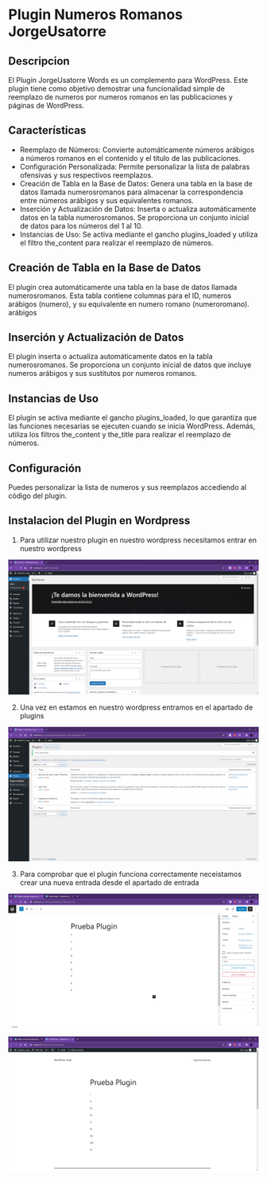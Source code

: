 # Plugin Numeros Romanos JorgeUsatorre 

## Descripcion
El Plugin JorgeUsatorre Words es un complemento para WordPress.
Este plugin tiene como objetivo demostrar una funcionalidad simple de reemplazo de numeros por numeros romanos en las publicaciones y páginas de WordPress.

## Características
- Reemplazo de Números: Convierte automáticamente números arábigos a números romanos en el contenido y el título de las publicaciones.
- Configuración Personalizada: Permite personalizar la lista de palabras ofensivas y sus respectivos reemplazos.
- Creación de Tabla en la Base de Datos: Genera una tabla en la base de datos llamada numerosromanos para almacenar la correspondencia entre números arábigos y sus equivalentes romanos.
- Inserción y Actualización de Datos: Inserta o actualiza automáticamente datos en la tabla numerosromanos. Se proporciona un conjunto inicial de datos para los números del 1 al 10.
- Instancias de Uso: Se activa mediante el gancho plugins_loaded y utiliza el filtro the_content para realizar el reemplazo de números.

## Creación de Tabla en la Base de Datos
El plugin crea automáticamente una tabla en la base de datos llamada numerosromanos. Esta tabla contiene columnas para el ID, numeros arábigos (numero), y su equivalente en numero romano (numeroromano).
arábigos
## Inserción y Actualización de Datos
El plugin inserta o actualiza automáticamente datos en la tabla numerosromanos. Se proporciona un conjunto inicial de datos que incluye numeros arábigos y sus sustitutos por numeros romanos.

## Instancias de Uso
El plugin se activa mediante el gancho plugins_loaded, lo que garantiza que las funciones necesarias se ejecuten cuando se inicia WordPress. Además, utiliza los filtros the_content y the_title para realizar el reemplazo de números.

## Configuración
Puedes personalizar la lista de numeros y sus reemplazos accediendo al código del plugin.

## Instalacion del Plugin en Wordpress

1. Para utilizar nuestro plugin en nuestro wordpress necesitamos entrar en nuestro wordpress 

![captura1.png](Capturas%2Fcaptura1.png)

2. Una vez en estamos en nuestro wordpress entramos en el apartado de plugins 

![captura2.png](Capturas%2Fcaptura2.png)

3. Para comprobar que el plugin funciona correctamente neceistamos crear una nueva entrada desde el apartado de entrada

![captura3.png](Capturas%2Fcaptura3.png)

![captura4.png](Capturas%2Fcaptura4.png)





